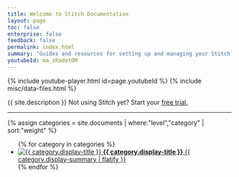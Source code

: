 ```yaml
---
title: Welcome to Stitch Documentation
layout: page
toc: false
enterprise: false
feedback: false
permalink: index.html
summary: "Guides and resources for setting up and managing your Stitch data pipeline."
youtubeId: ma_zRadotOM
---
```


{% include youtube-player.html id=page.youtubeId %}
{% include misc/data-files.html %}

<p class="intro">{{ site.description }} Not using Stitch yet? Start your <a href="https://www.stitchdata.com/signup/">free trial.</a></p>
<hr />

{% assign categories = site.documents | where:"level","category" | sort:"weight" %}

<ul class="tiles two-columns link-tiles">
{% for category in categories %}
	<li>
		<a href="{{ site.baseurl | append: category.url }}">
			<img src="{{ site.baseurl }}/images/icons/{{ category.icon }}.svg" style="max-height: 60px;" alt="{{ category.display-title }}">
			<strong>{{ category.display-title }}</strong>
			{{ category.display-summary | flatify }}
		</a>
	</li>
{% endfor %} 
</ul>
